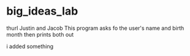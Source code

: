 # big_ideas_lab
thurl
Justin and Jacob
This program asks fo the user's name and birth month then prints both out

i added something 